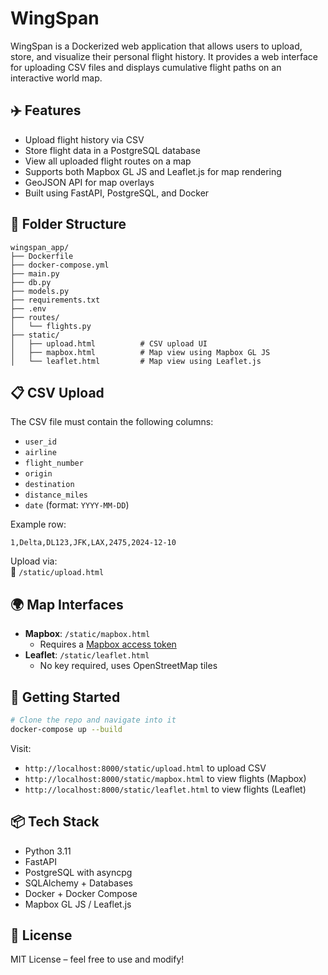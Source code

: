 # WingSpan

WingSpan is a Dockerized web application that allows users to upload, store, and visualize their personal flight history. It provides a web interface for uploading CSV files and displays cumulative flight paths on an interactive world map.

## ✈️ Features

- Upload flight history via CSV
- Store flight data in a PostgreSQL database
- View all uploaded flight routes on a map
- Supports both Mapbox GL JS and Leaflet.js for map rendering
- GeoJSON API for map overlays
- Built using FastAPI, PostgreSQL, and Docker

## 📂 Folder Structure

```
wingspan_app/
├── Dockerfile
├── docker-compose.yml
├── main.py
├── db.py
├── models.py
├── requirements.txt
├── .env
├── routes/
│   └── flights.py
├── static/
│   ├── upload.html          # CSV upload UI
│   ├── mapbox.html          # Map view using Mapbox GL JS
│   └── leaflet.html         # Map view using Leaflet.js
```

## 📋 CSV Upload

The CSV file must contain the following columns:

- `user_id`
- `airline`
- `flight_number`
- `origin`
- `destination`
- `distance_miles`
- `date` (format: `YYYY-MM-DD`)

Example row:
```
1,Delta,DL123,JFK,LAX,2475,2024-12-10
```

Upload via:  
📄 `/static/upload.html`

## 🌍 Map Interfaces

- **Mapbox**: `/static/mapbox.html`
  - Requires a [Mapbox access token](https://account.mapbox.com/access-tokens/)
- **Leaflet**: `/static/leaflet.html`
  - No key required, uses OpenStreetMap tiles

## 🚀 Getting Started

```bash
# Clone the repo and navigate into it
docker-compose up --build
```

Visit:
- `http://localhost:8000/static/upload.html` to upload CSV
- `http://localhost:8000/static/mapbox.html` to view flights (Mapbox)
- `http://localhost:8000/static/leaflet.html` to view flights (Leaflet)

## 📦 Tech Stack

- Python 3.11
- FastAPI
- PostgreSQL with asyncpg
- SQLAlchemy + Databases
- Docker + Docker Compose
- Mapbox GL JS / Leaflet.js

## 📄 License

MIT License – feel free to use and modify!
